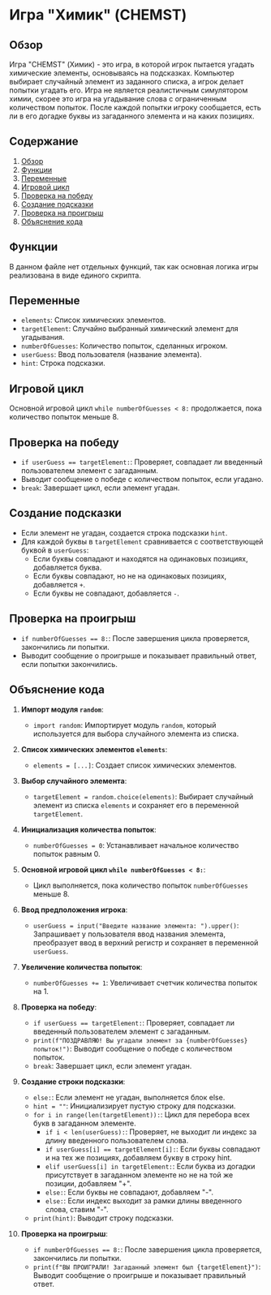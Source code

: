 # Игра "Химик" (CHEMST)

## Обзор

Игра "CHEMST" (Химик) - это игра, в которой игрок пытается угадать химические элементы, основываясь на подсказках. Компьютер выбирает случайный элемент из заданного списка, а игрок делает попытки угадать его. Игра не является реалистичным симулятором химии, скорее это игра на угадывание слова с ограниченным количеством попыток. После каждой попытки игроку сообщается, есть ли в его догадке буквы из загаданного элемента и на каких позициях.

## Содержание

1.  [Обзор](#обзор)
2.  [Функции](#функции)
3.  [Переменные](#переменные)
4.  [Игровой цикл](#игровой-цикл)
5.  [Проверка на победу](#проверка-на-победу)
6.  [Создание подсказки](#создание-подсказки)
7.  [Проверка на проигрыш](#проверка-на-проигрыш)
8.  [Объяснение кода](#объяснение-кода)

## Функции

В данном файле нет отдельных функций, так как основная логика игры реализована в виде единого скрипта.

## Переменные

- `elements`: Список химических элементов.
- `targetElement`: Случайно выбранный химический элемент для угадывания.
- `numberOfGuesses`: Количество попыток, сделанных игроком.
- `userGuess`: Ввод пользователя (название элемента).
- `hint`: Строка подсказки.

## Игровой цикл

Основной игровой цикл `while numberOfGuesses < 8:` продолжается, пока количество попыток меньше 8.

## Проверка на победу

-   `if userGuess == targetElement:`: Проверяет, совпадает ли введенный пользователем элемент с загаданным.
-   Выводит сообщение о победе с количеством попыток, если угадано.
-   `break`: Завершает цикл, если элемент угадан.

## Создание подсказки

- Если элемент не угадан, создается строка подсказки `hint`.
- Для каждой буквы в `targetElement` сравнивается с соответствующей буквой в `userGuess`:
  - Если буквы совпадают и находятся на одинаковых позициях, добавляется буква.
  - Если буквы совпадают, но не на одинаковых позициях, добавляется `+`.
  - Если буквы не совпадают, добавляется `-`.

## Проверка на проигрыш

-   `if numberOfGuesses == 8:`: После завершения цикла проверяется, закончились ли попытки.
-   Выводит сообщение о проигрыше и показывает правильный ответ, если попытки закончились.

## Объяснение кода

1.  **Импорт модуля `random`**:
    -   `import random`: Импортирует модуль `random`, который используется для выбора случайного элемента из списка.

2.  **Список химических элементов `elements`**:
    -   `elements = [...]`: Создает список химических элементов.

3.  **Выбор случайного элемента**:
    -   `targetElement = random.choice(elements)`: Выбирает случайный элемент из списка `elements` и сохраняет его в переменной `targetElement`.

4.  **Инициализация количества попыток**:
    -   `numberOfGuesses = 0`: Устанавливает начальное количество попыток равным 0.

5.  **Основной игровой цикл `while numberOfGuesses < 8:`**:
    -   Цикл выполняется, пока количество попыток `numberOfGuesses` меньше 8.

6.  **Ввод предположения игрока**:
    -   `userGuess = input("Введите название элемента: ").upper()`: Запрашивает у пользователя ввод названия элемента, преобразует ввод в верхний регистр и сохраняет в переменной `userGuess`.

7.  **Увеличение количества попыток**:
    -   `numberOfGuesses += 1`: Увеличивает счетчик количества попыток на 1.

8.  **Проверка на победу**:
    -   `if userGuess == targetElement:`: Проверяет, совпадает ли введенный пользователем элемент с загаданным.
    -   `print(f"ПОЗДРАВЛЯЮ! Вы угадали элемент за {numberOfGuesses} попыток!")`: Выводит сообщение о победе с количеством попыток.
    -   `break`: Завершает цикл, если элемент угадан.

9.  **Создание строки подсказки**:
    -   `else:`: Если элемент не угадан, выполняется блок else.
    -   `hint = ""`: Инициализирует пустую строку для подсказки.
    -   `for i in range(len(targetElement)):`: Цикл для перебора всех букв в загаданном элементе.
        -  `if i < len(userGuess):`: Проверяет, не выходит ли индекс за длину введенного пользователем слова.
        -   `if userGuess[i] == targetElement[i]:`: Если буквы совпадают и на тех же позициях, добавляем букву в строку hint.
        -   `elif userGuess[i] in targetElement:`: Если буква из догадки присутствует в загаданном элементе но не на той же позиции, добавляем "+".
        -   `else:`: Если буквы не совпадают, добавляем "-".
        -  `else:`: Если индекс выходит за рамки длины введенного слова, ставим "-".
    -   `print(hint)`: Выводит строку подсказки.

10. **Проверка на проигрыш**:
    -   `if numberOfGuesses == 8:`: После завершения цикла проверяется, закончились ли попытки.
    -   `print(f"ВЫ ПРОИГРАЛИ! Загаданный элемент был {targetElement}")`: Выводит сообщение о проигрыше и показывает правильный ответ.